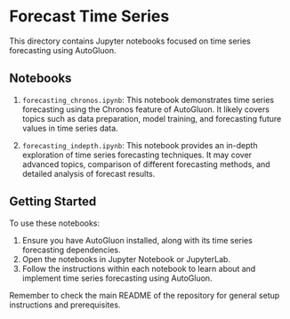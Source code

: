# Forecast Time Series

This directory contains Jupyter notebooks focused on time series forecasting using AutoGluon.

## Notebooks

1. `forecasting_chronos.ipynb`: This notebook demonstrates time series forecasting using the Chronos feature of AutoGluon. It likely covers topics such as data preparation, model training, and forecasting future values in time series data.

2. `forecasting_indepth.ipynb`: This notebook provides an in-depth exploration of time series forecasting techniques. It may cover advanced topics, comparison of different forecasting methods, and detailed analysis of forecast results.

## Getting Started

To use these notebooks:

1. Ensure you have AutoGluon installed, along with its time series forecasting dependencies.
2. Open the notebooks in Jupyter Notebook or JupyterLab.
3. Follow the instructions within each notebook to learn about and implement time series forecasting using AutoGluon.

Remember to check the main README of the repository for general setup instructions and prerequisites.